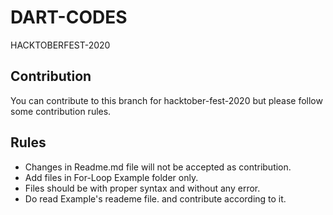 # DART-CODES
HACKTOBERFEST-2020

## Contribution
You can contribute to this branch for hacktober-fest-2020 but please follow some contribution rules.

## Rules
- Changes in Readme.md file will not be accepted as contribution.
- Add files in For-Loop Example folder only.
- Files should be with proper syntax and without any error.
- Do read Example's reademe file. and contribute according to it.

